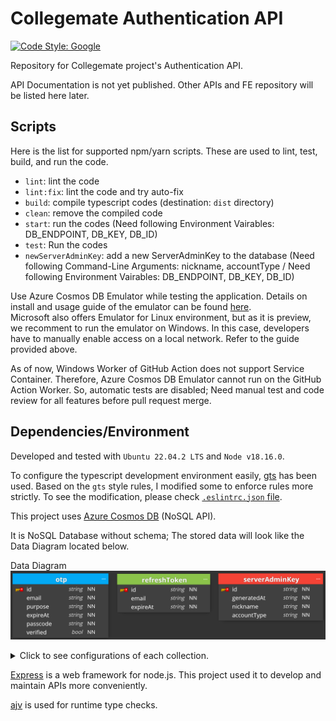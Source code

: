 # Collegemate Authentication API

[![Code Style: Google](https://img.shields.io/badge/code%20style-google-blueviolet.svg)](https://github.com/google/gts)

Repository for Collegemate project's Authentication API.

API Documentation is not yet published.
Other APIs and FE repository will be listed here later.

## Scripts

Here is the list for supported npm/yarn scripts. These are used to lint, test, build, and run the code.

- `lint`: lint the code
- `lint:fix`: lint the code and try auto-fix
- `build`: compile typescript codes (destination: `dist` directory)
- `clean`: remove the compiled code
- `start`: run the codes (Need following Environment Vairables: DB_ENDPOINT, DB_KEY, DB_ID)
- `test`: Run the codes
- `newServerAdminKey`: add a new ServerAdminKey to the database (Need following Command-Line Arguments: nickname, accountType / Need following Environment Vairables: DB_ENDPOINT, DB_KEY, DB_ID)

Use Azure Cosmos DB Emulator while testing the application.
Details on install and usage guide of the emulator can be found [here](https://docs.microsoft.com/en-us/azure/cosmos-db/local-emulator?tabs=ssl-netstd21).  
Microsoft also offers Emulator for Linux environment, but as it is preview, we recomment to run the emulator on Windows.
In this case, developers have to manually enable access on a local network.
Refer to the guide provided above.

As of now, Windows Worker of GitHub Action does not support Service Container.
Therefore, Azure Cosmos DB Emulator cannot run on the GitHub Action Worker.
So, automatic tests are disabled; Need manual test and code review for all features before pull request merge.

## Dependencies/Environment

Developed and tested with `Ubuntu 22.04.2 LTS` and `Node v18.16.0`.

To configure the typescript development environment easily, [gts](https://github.com/google/gts) has been used.
Based on the `gts` style rules, I modified some to enforce rules more strictly.
To see the modification, please check [`.eslintrc.json` file](https://github.com/hyecheol123/Collegemate-Authentication-API/blob/main/.eslintrc.json).

This project uses [Azure Cosmos DB](https://docs.microsoft.com/en-us/azure/cosmos-db/introduction) (NoSQL API).

It is NoSQL Database without schema; The stored data will look like the Data Diagram located below.

Data Diagram
![ERD.png](img/ERD.png)

<details>
  <summary>Click to see configurations of each collection.</summary>

  Configuration of `serverAdminKey` Collection
  
  ``` JavaScript
  {
    id: 'serverAdminKey',
    indexingPolicy: {
      indexingMode: 'consistent',
      automatic: true,
      includedPaths: [{path: '/*'}],
      excludedPaths: [{path: '/"_etag"/?'}],
    },
    uniqueKeyPolicy: {
      uniqueKeys: [{paths: ['/nickname']}],
    },
  }
  ```

  Configuration for `refreshToken` Collection

  ``` JavaScript
  {
    id: 'refreshToken',
    indexingPolicy: {
      indexingMode: 'consistent',
      automatic: true,
      includedPaths: [{path: '/*'}],
      excludedPaths: [{path: '/"_etag"/?'}],
    },
  }
  ```

  Configuration for `otp` Collection
  
  ``` JavaScript
  {
    id: 'otp',
    indexingPolicy: {
      indexingMode: 'consistent',
      automatic: true,
      includedPaths: [{path: '/*'}],
      excludedPaths: [
        {path: '/passcode/?'},
        {path: '/verified/?'},
        {path: '/"_etag"/?'},
      ],
    },
  }
  ```
  
</details>

[Express](https://expressjs.com/) is a web framework for node.js.
This project used it to develop and maintain APIs more conveniently.

[ajv](https://ajv.js.org/) is used for runtime type checks.
